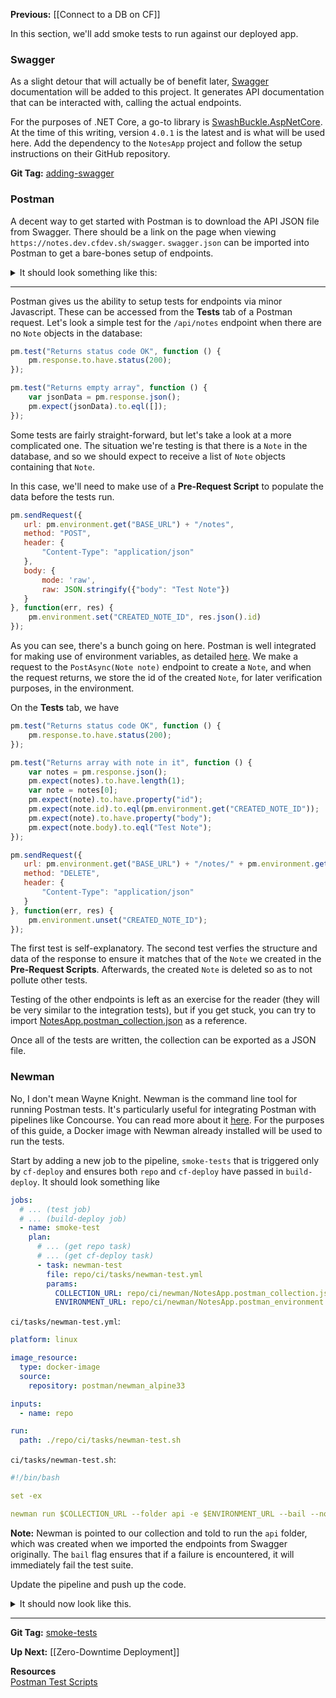 **Previous:** [[Connect to a DB on CF]]

In this section, we'll add smoke tests to run against our deployed app.

### Swagger

As a slight detour that will actually be of benefit later, [Swagger](https://swagger.io/) documentation will be added to this project. It generates API documentation that can be interacted with, calling the actual endpoints.

For the purposes of .NET Core, a go-to library is [SwashBuckle.AspNetCore](https://github.com/domaindrivendev/Swashbuckle.AspNetCore). At the time of this writing, version `4.0.1` is the latest and is what will be used here. Add the dependency to the `NotesApp` project and follow the setup instructions on their GitHub repository.

**Git Tag:** [adding-swagger](https://github.com/xtreme-steve-elliott/NotesApp/tree/adding-swagger)

### Postman 

A decent way to get started with Postman is to download the API JSON file from Swagger. There should be a link on the page when viewing `https://notes.dev.cfdev.sh/swagger`. `swagger.json` can be imported into Postman to get a bare-bones setup of endpoints.

<details>
    <summary>It should look something like this:</summary
    <a href="continuous-integration--deployment/smoke-tests-postman-import-result.png" target="_blank">
        [[smoke-tests-postman-import-result.png]]
    </a>
</details>

***

Postman gives us the ability to setup tests for endpoints via minor Javascript. These can be accessed from the **Tests** tab of a Postman request. Let's look a simple test for the `/api/notes` endpoint when there are no `Note` objects in the database:
```js
pm.test("Returns status code OK", function () {
    pm.response.to.have.status(200);
});

pm.test("Returns empty array", function () {
    var jsonData = pm.response.json();
    pm.expect(jsonData).to.eql([]);
});
```

Some tests are fairly straight-forward, but let's take a look at a more complicated one. The situation we're testing is that there is a `Note` in the database, and so we should expect to receive a list of `Note` objects containing that `Note`.

In this case, we'll need to make use of a **Pre-Request Script** to populate the data before the tests run.
```js
pm.sendRequest({
   url: pm.environment.get("BASE_URL") + "/notes",
   method: "POST",
   header: {
       "Content-Type": "application/json"
   },
   body: {
       mode: 'raw',
       raw: JSON.stringify({"body": "Test Note"})
   }
}, function(err, res) {
    pm.environment.set("CREATED_NOTE_ID", res.json().id)
});
```
As you can see, there's a bunch going on here. Postman is well integrated for making use of environment variables, as detailed [here](https://www.getpostman.com/docs/v6/postman/environments_and_globals/intro_to_environments_and_globals). We make a request to the `PostAsync(Note note)` endpoint to create a `Note`, and when the request returns, we store the id of the created `Note`, for later verification purposes, in the environment.

On the **Tests** tab, we have
```js
pm.test("Returns status code OK", function () {
    pm.response.to.have.status(200);
});

pm.test("Returns array with note in it", function () {
    var notes = pm.response.json();
    pm.expect(notes).to.have.length(1);
    var note = notes[0];
    pm.expect(note).to.have.property("id");
    pm.expect(note.id).to.eql(pm.environment.get("CREATED_NOTE_ID"));
    pm.expect(note).to.have.property("body");
    pm.expect(note.body).to.eql("Test Note");
});

pm.sendRequest({
   url: pm.environment.get("BASE_URL") + "/notes/" + pm.environment.get("CREATED_NOTE_ID"),
   method: "DELETE",
   header: {
       "Content-Type": "application/json"
   }
}, function(err, res) {
    pm.environment.unset("CREATED_NOTE_ID");
});
```
The first test is self-explanatory. The second test verfies the structure and data of the response to ensure it matches that of the `Note` we created in the **Pre-Request Scripts**. Afterwards, the created `Note` is deleted so as to not pollute other tests.

Testing of the other endpoints is left as an exercise for the reader (they will be very similar to the integration tests), but if you get stuck, you can try to import [NotesApp.postman_collection.json](https://github.com/xtreme-steve-elliott/NotesApp/tree/smoke-tests/ci/newman/NotesApp.postman_collection.json) as a reference.

Once all of the tests are written, the collection can be exported as a JSON file.

### Newman

No, I don't mean Wayne Knight. Newman is the command line tool for running Postman tests. It's particularly useful for integrating Postman with pipelines like Concourse. You can read more about it [here](https://www.getpostman.com/docs/v6/postman/collection_runs/command_line_integration_with_newman). For the purposes of this guide, a Docker image with Newman already installed will be used to run the tests.

Start by adding a new job to the pipeline, `smoke-tests` that is triggered only by `cf-deploy` and ensures both `repo` and `cf-deploy` have passed in `build-deploy`. It should look something like
```yaml
jobs:
  # ... (test job)
  # ... (build-deploy job)
  - name: smoke-test
    plan:
      # ... (get repo task)
      # ... (get cf-deploy task)
      - task: newman-test
        file: repo/ci/tasks/newman-test.yml
        params:
          COLLECTION_URL: repo/ci/newman/NotesApp.postman_collection.json
          ENVIRONMENT_URL: repo/ci/newman/NotesApp.postman_environment.json # An environment has been setup for the tests in the repository
```

`ci/tasks/newman-test.yml`:
```yaml
platform: linux

image_resource:
  type: docker-image
  source:
    repository: postman/newman_alpine33

inputs:
  - name: repo

run:
  path: ./repo/ci/tasks/newman-test.sh
```

`ci/tasks/newman-test.sh`:
```yaml
#!/bin/bash

set -ex

newman run $COLLECTION_URL --folder api -e $ENVIRONMENT_URL --bail --no-color --reporters cli
```
**Note:** Newman is pointed to our collection and told to run the `api` folder, which was created when we imported the endpoints from Swagger originally. The `bail` flag ensures that if a failure is encountered, it will immediately fail the test suite.

Update the pipeline and push up the code.

<details>
  <summary>It should now look like this.</summary>
  <a href="continuous-integration--deployment/pipeline-smoke-test.png" target="_blank">
    [[pipeline-smoke-test.png]]
  </a>
</details>

***

**Git Tag:** [smoke-tests](https://github.com/xtreme-steve-elliott/NotesApp/tree/smoke-tests)

**Up Next:** [[Zero-Downtime Deployment]]

**Resources**  
[Postman Test Scripts](https://www.getpostman.com/docs/v6/postman/scripts/test_scripts)
